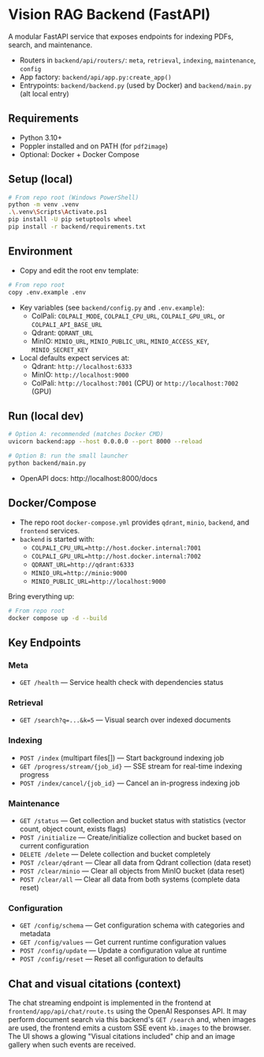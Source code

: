# Vision RAG Backend (FastAPI)

A modular FastAPI service that exposes endpoints for indexing PDFs, search, and maintenance.

- Routers in `backend/api/routers/`: `meta`, `retrieval`, `indexing`, `maintenance`, `config`
- App factory: `backend/api/app.py:create_app()`
- Entrypoints: `backend/backend.py` (used by Docker) and `backend/main.py` (alt local entry)

## Requirements
- Python 3.10+
- Poppler installed and on PATH (for `pdf2image`)
- Optional: Docker + Docker Compose

## Setup (local)
```bash
# From repo root (Windows PowerShell)
python -m venv .venv
.\.venv\Scripts\Activate.ps1
pip install -U pip setuptools wheel
pip install -r backend/requirements.txt
```

## Environment
- Copy and edit the root env template:
```bash
# From repo root
copy .env.example .env
```
- Key variables (see `backend/config.py` and `.env.example`):
  - ColPali: `COLPALI_MODE`, `COLPALI_CPU_URL`, `COLPALI_GPU_URL`, or `COLPALI_API_BASE_URL`
  - Qdrant: `QDRANT_URL`
  - MinIO: `MINIO_URL`, `MINIO_PUBLIC_URL`, `MINIO_ACCESS_KEY`, `MINIO_SECRET_KEY`
- Local defaults expect services at:
  - Qdrant: `http://localhost:6333`
  - MinIO: `http://localhost:9000`
  - ColPali: `http://localhost:7001` (CPU) or `http://localhost:7002` (GPU)

## Run (local dev)
```bash
# Option A: recommended (matches Docker CMD)
uvicorn backend:app --host 0.0.0.0 --port 8000 --reload

# Option B: run the small launcher
python backend/main.py
```
- OpenAPI docs: http://localhost:8000/docs

## Docker/Compose
- The repo root `docker-compose.yml` provides `qdrant`, `minio`, `backend`, and `frontend` services.
- `backend` is started with:
  - `COLPALI_CPU_URL=http://host.docker.internal:7001`
  - `COLPALI_GPU_URL=http://host.docker.internal:7002`
  - `QDRANT_URL=http://qdrant:6333`
  - `MINIO_URL=http://minio:9000`
  - `MINIO_PUBLIC_URL=http://localhost:9000`

Bring everything up:
```bash
# From repo root
docker compose up -d --build
```

## Key Endpoints

### Meta
- `GET /health` — Service health check with dependencies status

### Retrieval
- `GET /search?q=...&k=5` — Visual search over indexed documents

### Indexing
- `POST /index` (multipart files[]) — Start background indexing job
- `GET /progress/stream/{job_id}` — SSE stream for real-time indexing progress
- `POST /index/cancel/{job_id}` — Cancel an in-progress indexing job

### Maintenance
- `GET /status` — Get collection and bucket status with statistics (vector count, object count, exists flags)
- `POST /initialize` — Create/initialize collection and bucket based on current configuration
- `DELETE /delete` — Delete collection and bucket completely
- `POST /clear/qdrant` — Clear all data from Qdrant collection (data reset)
- `POST /clear/minio` — Clear all objects from MinIO bucket (data reset)
- `POST /clear/all` — Clear all data from both systems (complete data reset)

### Configuration
- `GET /config/schema` — Get configuration schema with categories and metadata
- `GET /config/values` — Get current runtime configuration values
- `POST /config/update` — Update a configuration value at runtime
- `POST /config/reset` — Reset all configuration to defaults

## Chat and visual citations (context)

The chat streaming endpoint is implemented in the frontend at `frontend/app/api/chat/route.ts` using the OpenAI Responses API. It may perform document search via this backend's `GET /search` and, when images are used, the frontend emits a custom SSE event `kb.images` to the browser. The UI shows a glowing "Visual citations included" chip and an image gallery when such events are received.
